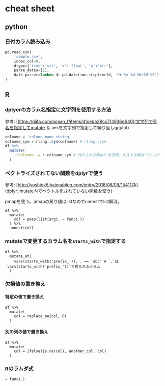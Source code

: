 # cheat sheet

## python

### 日付カラム読み込み

```python
pd.read_csv(
    'sample.csv',
    index_col=0,
    dtype={'time':'str', 'x':'float', 'y':'str'},
    parse_dates=[1],
    date_parser=lambda d: pd.datetime.strptime(d, '%Y-%m-%d %H:%M:%S')
)
```

## R

### dplyerのカラム名指定に文字列を使用する方法

参考: [https://qiita.com/ocean_f/items/d1ceba28cc714936e640](文字列で列名を指定してmutate ＆ aesを文字列で指定して繰り返しggplot)

```R
colname = 'column_name_string'
colname_sym = rlang::sym(colname) # rlang::sym
df %>%
  mutate(
    !!colname := !!colname_sym # 代入される側は!!文字列、代入する側は!!シンボル、=の代わりに:=
  )
```

### ベクトライズされてない関数をdplyrで使う

参考: [http://yoshidk6.hatenablog.com/entry/2018/08/06/154117A](dplyr::mutate内でベクトル化されていない関数を使う)

pmapを使う。pmapの戻り値はlistなのでunnestでlist解消。

```
df %>%
  mutate(
    col = pmap(list(arg), ~ func(.))
  ) %>%
  unnest(col)
```

### mutateで変更するカラム名を`starts_with`で指定する

```
df %>%
  mutate_at(
    vars(starts_with('prefix_')), . == 'abc' # `.`は`vars(starts_with('prefix_'))`で得られるカラム
  )
```

### 欠損値の置き換え

#### 特定の値で置き換え

```
df %>%
  mutate(
    col = replace_na(col, 0)
  )
```

#### 別の列の値で置き換え

```
df %>%
  mutate(
    col = ifelse(is.na(col), another_col, col)
  )
```

### Rのラムダ式

```
~ func(.)
```

